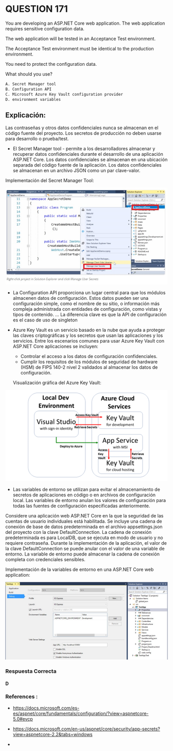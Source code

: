 # QUESTION 171


You are developing an ASP.NET Core web application. The web application requires sensitive configuration data.

The web application will be tested in an Acceptance Test environment. 

The Acceptance Test environment must be identical to the production environment.

You need to protect the configuration data.

What should you use?

    A. Secret Manager tool
    B. Configuration API
    C. Microsoft Azure Key Vault configuration provider
    D. environment variables


## Explicación:

Las contraseñas y otros datos confidenciales nunca se almacenan en el código fuente del proyecto. Los secretos de producción no deben usarse para desarrollo o prueba/test.

- El Secret Manager tool - permite a los desarrolladores almacenar y recuperar datos confidenciales durante el desarrollo de una aplicación ASP.NET Core. Los datos confidenciales se almacenan en una ubicación separada del código fuente de la aplicación. Los datos confidenciales se almacenan en un archivo JSON como un par clave-valor.

Implementación del Secret Manager Tool:

![alt text](images/Fig-2.jpg "Implementación del Secret Manager Tool")


- La Configuration API proporciona un lugar central para que los módulos almacenen datos de configuración. Estos datos pueden ser una configuración simple, como el nombre de su sitio, o información más compleja administrada con entidades de configuración, como vistas y tipos de contenido. ... La diferencia clave es que la API de configuración es el caso de uso de singleton

- Azure Key Vault es un servicio basado en la nube que ayuda a proteger las claves criptográficas y los secretos que usan las aplicaciones y los servicios. Entre los escenarios comunes para usar Azure Key Vault con ASP.NET Core aplicaciones se incluyen:
    - Controlar el acceso a los datos de configuración confidenciales.
    - Cumplir los requisitos de los módulos de seguridad de hardware (HSM) de FIPS 140-2 nivel 2 validados al almacenar los datos de configuración.

    Visualización gráfica del Azure Key Vault:

![alt text](images/Fig-1.jpg "Visualización gráfica del Azure Key Vault")

- Las variables de entorno se utilizan para evitar el almacenamiento de secretos de aplicaciones en código o en archivos de configuración local. Las variables de entorno anulan los valores de configuración para todas las fuentes de configuración especificadas anteriormente.

Considere una aplicación web ASP.NET Core en la que la seguridad de las cuentas de usuario individuales está habilitada. Se incluye una cadena de conexión de base de datos predeterminada en el archivo appsettings.json del proyecto con la clave DefaultConnection. La cadena de conexión predeterminada es para LocalDB, que se ejecuta en modo de usuario y no requiere contraseña. Durante la implementación de la aplicación, el valor de la clave DefaultConnection se puede anular con el valor de una variable de entorno. La variable de entorno puede almacenar la cadena de conexión completa con credenciales sensibles.

Implementación de la variables de entorno en una ASP.NET Core web application:

![alt text](images/Fig-3.jpg "Implementación de la variables de entorno")


### Respuesta Correcta

#### **D**



### References :

- https://docs.microsoft.com/es-es/aspnet/core/fundamentals/configuration/?view=aspnetcore-5.0#evcp

- https://docs.microsoft.com/en-us/aspnet/core/security/app-secrets?view=aspnetcore-2.2&tabs=windows

-



